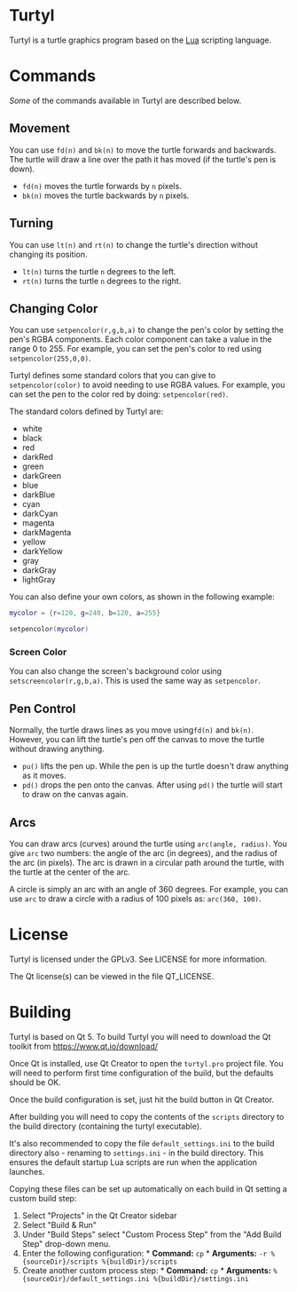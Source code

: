 # Turtyl

Turtyl is a turtle graphics program based on the [Lua](http://www.lua.org)
scripting language.


# Commands

_Some_ of the commands available in Turtyl are described below.

## Movement

You can use ``fd(n)`` and ``bk(n)`` to move the turtle forwards and backwards.
The turtle will draw a line over the path it has moved (if the turtle's pen is
down).
  * ``fd(n)`` moves the turtle forwards by ``n`` pixels.
  * ``bk(n)`` moves the turtle backwards by ``n`` pixels.

## Turning

You can use ``lt(n)`` and ``rt(n)`` to change the turtle's direction without
changing its position.
  * ``lt(n)`` turns the turtle ``n`` degrees to the left.
  * ``rt(n)`` turns the turtle ``n`` degrees to the right.

## Changing Color

You can use ``setpencolor(r,g,b,a)`` to change the pen's color by setting the
pen's RGBA components. Each color component can take a value in the range 0 to
255. For example, you can set the pen's color to red using ``setpencolor(255,0,0)``.

Turtyl defines some standard colors that you can give to ``setpencolor(color)``
to avoid needing to use RGBA values. For example, you can set the pen to the
color red by doing: ``setpencolor(red)``. 

The standard colors defined by Turtyl are:
  * white
  * black
  * red
  * darkRed
  * green
  * darkGreen
  * blue
  * darkBlue
  * cyan
  * darkCyan
  * magenta
  * darkMagenta
  * yellow
  * darkYellow
  * gray
  * darkGray
  * lightGray

You can also define your own colors, as shown in the following example:
```lua
mycolor = {r=120, g=240, b=120, a=255}

setpencolor(mycolor)
```

### Screen Color

You can also change the screen's background color using ``setscreencolor(r,g,b,a)``.
This is used the same way as ``setpencolor``.

## Pen Control

Normally, the turtle draws lines as you move using``fd(n)`` and ``bk(n)``.
However, you can lift the turtle's pen off the canvas to move the turtle
without drawing anything. 

  * ``pu()`` lifts the pen up. While the pen is up the turtle doesn't draw anything
    as it moves.
  * ``pd()`` drops the pen onto the canvas. After using ``pd()`` the turtle
    will start to draw on the canvas again.
    
## Arcs

You can draw arcs (curves) around the turtle using ``arc(angle, radius)``.
You give ``arc`` two numbers: the angle of the arc (in degrees), and the radius
of the arc (in pixels). The arc is drawn in a circular path around the turtle,
with the turtle at the center of the arc.

A circle is simply an arc with an angle of 360 degrees. For example, you can use 
``arc`` to draw a circle with a radius of 100 pixels as: ``arc(360, 100)``.


# License

Turtyl is licensed under the GPLv3. See LICENSE for more information.

The Qt license(s) can be viewed in the file QT_LICENSE.


# Building

Turtyl is based on Qt 5. To build Turtyl you will need to download the Qt toolkit
from https://www.qt.io/download/

Once Qt is installed, use Qt Creator to open the ``turtyl.pro`` project file.
You will need to perform first time configuration of the build, but the defaults
should be OK.

Once the build configuration is set, just hit the build button in Qt Creator.

After building you will need to copy the contents of the ``scripts`` directory
to the build directory (containing the turtyl executable).

It's also recommended to copy the file ``default_settings.ini`` to the build
directory also - renaming to ``settings.ini`` - in the build directory. This
ensures the default startup Lua scripts are run when the application launches.

Copying these files can be set up automatically on each build in Qt setting
a custom build step:
  1. Select "Projects" in the Qt Creator sidebar
  2. Select "Build & Run"
  3. Under "Build Steps" select "Custom Process Step" from the "Add Build Step"
     drop-down menu.
  4. Enter the following configuration:
    * **Command:** ``cp``
    * **Arguments:** ``-r %{sourceDir}/scripts %{buildDir}/scripts``
  5. Create another custom process step:
    * **Command:** ``cp``
    * **Arguments:** ``%{sourceDir}/default_settings.ini %{buildDir}/settings.ini``
     
